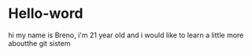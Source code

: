 # Hello-word
hi my name is Breno, i'm 21 year old and i would like to learn a little more aboutthe git sistem

